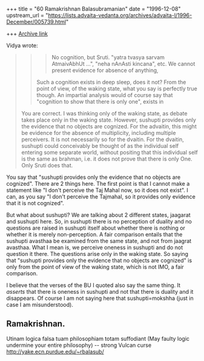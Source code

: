 +++
title = "60 Ramakrishnan Balasubramanian"
date = "1996-12-08"
upstream_url = "https://lists.advaita-vedanta.org/archives/advaita-l/1996-December/005739.html"

+++
[Archive link](https://lists.advaita-vedanta.org/archives/advaita-l/1996-December/005739.html)

Vidya wrote:

>> >No cognition, but Sruti. "yatra tvasya sarvam AtmaivAbhUt ...", "neha
>> >nAnAsti kincana", etc. We cannot present evidence for absence of anything,
>>
>> Such a cognition exists in deep sleep, does it not? From the point of view,
>of
>> the waking state, what you say is perfectly true though. An impartial
>analysis
>> would of course say that "cognition to show that there is only one", exists
>in
>
>You are correct. I was thinking only of the waking state, as debate takes
>place only in the waking state. However, sushupti provides only the
>evidence that no objects are cognized. For the advaitin, this might be
>evidence for the absence of multiplicity, including multiple perceivers.
>It is not necessarily so for the dvaitin. For the dvaitin, sushupti could
>conceivably be thought of as the individual self entering some separate
>world, without positing that this individual self is the same as brahman,
>i.e. it does not prove that there is only One. Only Sruti does that.

You say that "sushupti provides only the evidence that no objects are
cognized". There are 2 things here. The first point is that I cannot make a
statement like "I don't perceive the Taj Mahal now, so it does not exist". I
can, as you say "I don't perceive the Tajmahal, so it provides only evidence
that it is not cognized".

But what about sushupti? We are talking about 2 different states, jaagarat and
sushupti here. So, in sushupti there is no perception of duality and no
questions are raised in sushupti itself about whether there is nothing or
whether it is merely non-perception. A fair comparison entails that the
sushupti avasthaa be examined from the same state, and not from jaagrat
avasthaa. What I mean is, we perceive oneness in sushupti and do not question
it there. The questions arise only in the waking state. So saying that
"sushupti provides only the evidence that no objects are cognized" is only from
the point of view of the waking state, which is not IMO, a fair comparison.

I believe that the verses of the BU I quoted also say the same thing. It
_asserts_ that there is oneness in sushupti and not that there is duality and
it disappears. Of course I am not saying here that sushupti=mokshha (just in
case I am misunderstood).

Ramakrishnan.
--
Utinam logica falsa tuam philosophiam totam suffodiant (May faulty logic
undermine your entire philosophy)           -- strong Vulcan curse
                  http://yake.ecn.purdue.edu/~rbalasub/

